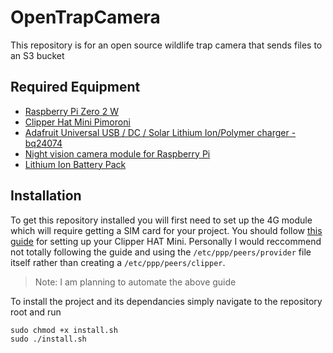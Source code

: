 # OpenTrapCamera
This repository is for an open source wildlife trap camera that sends files to an S3 bucket

## Required Equipment
 - [Raspberry Pi Zero 2 W](https://shop.pimoroni.com/products/raspberry-pi-zero-2-w?variant=42101934587987)
 - [Clipper Hat Mini Pimoroni](https://shop.pimoroni.com/products/clipper-hat-mini?variant=53509959876987)
 - [Adafruit Universal USB / DC / Solar Lithium Ion/Polymer charger - bq24074](https://www.adafruit.com/product/4755)
 - [Night vision camera module for Raspberry Pi](https://shop.pimoroni.com/products/night-vision-camera-module-for-raspberry-pi?variant=12516582817875)
 - [Lithium Ion Battery Pack](https://shop.pimoroni.com/products/high-capacity-lithium-ion-battery-pack?variant=32012684623955)

## Installation
To get this repository installed you will first need to set up the 4G module which will require getting a SIM card for your project. You should follow [this guide](https://learn.pimoroni.com/article/getting-started-with-clipper-hat) for setting up your Clipper HAT Mini. Personally I would reccommend not totally following the guide and using the `/etc/ppp/peers/provider` file itself rather than creating a `/etc/ppp/peers/clipper`. 

> Note: I am planning to automate the above guide

To install the project and its dependancies simply navigate to the repository root and run

```
sudo chmod +x install.sh
sudo ./install.sh
```